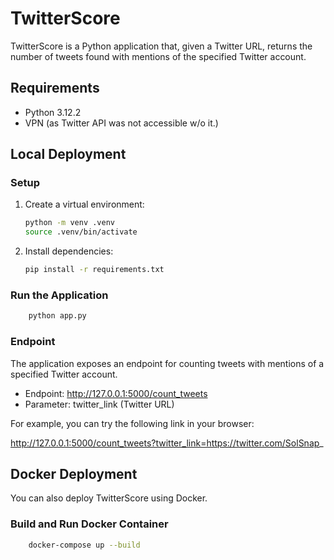 # TwitterScore
TwitterScore is a Python application that, given a Twitter URL, returns the number of tweets found with mentions of the specified Twitter account.

## Requirements

- Python 3.12.2
- VPN (as Twitter API was not accessible w/o it.)

## Local Deployment

### Setup

1. Create a virtual environment:

    ```bash
    python -m venv .venv
    source .venv/bin/activate
    ```

2. Install dependencies:

    ```bash
    pip install -r requirements.txt
    ```

### Run the Application
```bash
    python app.py  
```


### Endpoint
The application exposes an endpoint for counting tweets with mentions of a specified Twitter account.

- Endpoint: http://127.0.0.1:5000/count_tweets
- Parameter: twitter_link (Twitter URL)

For example, you can try the following link in your browser:

http://127.0.0.1:5000/count_tweets?twitter_link=https://twitter.com/SolSnap_


## Docker Deployment
You can also deploy TwitterScore using Docker.

### Build and Run Docker Container

```bash
    docker-compose up --build
```
   